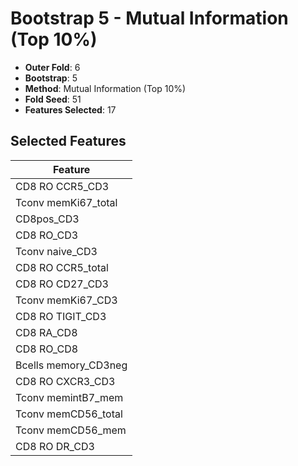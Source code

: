 # Bootstrap 5 - Mutual Information (Top 10%)

- **Outer Fold**: 6
- **Bootstrap**: 5
- **Method**: Mutual Information (Top 10%)
- **Fold Seed**: 51
- **Features Selected**: 17

## Selected Features

| Feature |
|---------|
| CD8 RO CCR5_CD3 |
| Tconv memKi67_total |
| CD8pos_CD3 |
| CD8 RO_CD3 |
| Tconv naive_CD3 |
| CD8 RO CCR5_total |
| CD8 RO CD27_CD3 |
| Tconv memKi67_CD3 |
| CD8 RO TIGIT_CD3 |
| CD8 RA_CD8 |
| CD8 RO_CD8 |
| Bcells memory_CD3neg |
| CD8 RO CXCR3_CD3 |
| Tconv memintB7_mem |
| Tconv memCD56_total |
| Tconv memCD56_mem |
| CD8 RO DR_CD3 |

